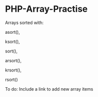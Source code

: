 # PHP-Array-Practise
Arrays sorted with:

asort(),

ksort(),

sort(),

arsort(),

krsort(),

rsort()


To do: Include a link to add new array items

